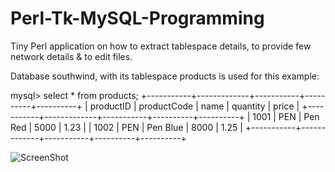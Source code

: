 # Perl-Tk-MySQL-Programming

Tiny Perl application on how to extract tablespace details, to provide few network details &  to edit files.

Database southwind, with its tablespace products is used for this example:

mysql> select * from products;
+-----------+-------------+-----------+----------+----------+
| productID | productCode | name      | quantity | price    |
+-----------+-------------+-----------+----------+----------+
|      1001 | PEN         | Pen Red   |     5000 |     1.23 |
|      1002 | PEN         | Pen Blue  |     8000 |     1.25 |
+-----------+-------------+-----------+----------+----------+


![ScreenShot](https://github.com/Satanette/test/blob/master/muahaha.png)
